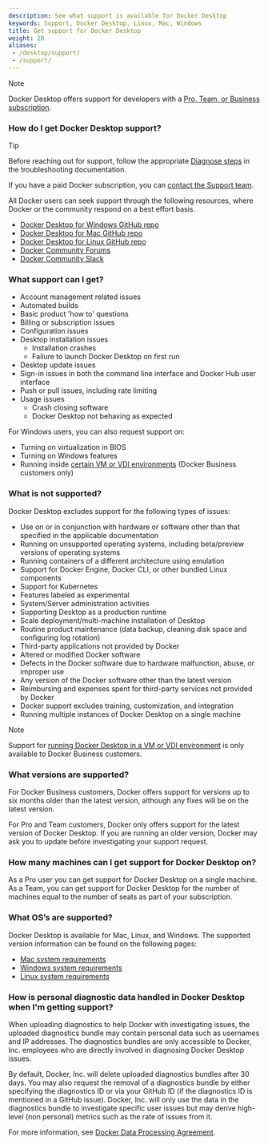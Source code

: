 ```yaml
---
description: See what support is available for Docker Desktop
keywords: Support, Docker Desktop, Linux, Mac, Windows
title: Get support for Docker Desktop
weight: 20
aliases:
 - /desktop/support/
 - /support/
---
```


> [!NOTE]
> 
> Docker Desktop offers support for developers with a [Pro, Team, or Business subscription](https://www.docker.com/pricing?utm_source=docker&utm_medium=webreferral&utm_campaign=docs_driven_upgrade_desktop_support).

### How do I get Docker Desktop support?

> [!TIP]
>
> Before reaching out for support, follow the appropriate [Diagnose steps](/manuals/desktop/troubleshoot-and-support/troubleshoot/_index.md#diagnose) in the troubleshooting documentation. 

If you have a paid Docker subscription, you can [contact the Support team](https://hub.docker.com/support/contact/).

All Docker users can seek support through the following resources, where Docker or the community respond on a best effort basis.
- [Docker Desktop for Windows GitHub repo](https://github.com/docker/for-win) 
- [Docker Desktop for Mac GitHub repo](https://github.com/docker/for-mac)
- [Docker Desktop for Linux GitHub repo](https://github.com/docker/desktop-linux)
- [Docker Community Forums](https://forums.docker.com/)
- [Docker Community Slack](http://dockr.ly/comm-slack)


### What support can I get?

- Account management related issues
- Automated builds
- Basic product 'how to' questions
- Billing or subscription issues
- Configuration issues
- Desktop installation issues
   - Installation crashes
   - Failure to launch Docker Desktop on first run
- Desktop update issues
- Sign-in issues in both the command line interface and Docker Hub user interface
- Push or pull issues, including rate limiting
- Usage issues
   - Crash closing software
   - Docker Desktop not behaving as expected

For Windows users, you can also request support on:
- Turning on virtualization in BIOS
- Turning on Windows features
- Running inside [certain VM or VDI environments](/manuals/desktop/setup/vm-vdi.md) (Docker Business customers only)

### What is not supported?

Docker Desktop excludes support for the following types of issues:

- Use on or in conjunction with hardware or software other than that specified in the applicable documentation
- Running on unsupported operating systems, including beta/preview versions of operating systems
- Running containers of a different architecture using emulation
- Support for Docker Engine, Docker CLI, or other bundled Linux components
- Support for Kubernetes
- Features labeled as experimental
- System/Server administration activities
- Supporting Desktop as a production runtime
- Scale deployment/multi-machine installation of Desktop
- Routine product maintenance (data backup, cleaning disk space and configuring log rotation)
- Third-party applications not provided by Docker
- Altered or modified Docker software
- Defects in the Docker software due to hardware malfunction, abuse, or improper use
- Any version of the Docker software other than the latest version
- Reimbursing and expenses spent for third-party services not provided by Docker
- Docker support excludes training, customization, and integration
- Running multiple instances of Docker Desktop on a single machine

> [!NOTE]
>
> Support for [running Docker Desktop in a VM or VDI environment](/manuals/desktop/setup/vm-vdi.md) is only available to Docker Business customers.

### What versions are supported?

For Docker Business customers, Docker offers support for versions up to six months older than the latest version, although any fixes will be on the latest version.

For Pro and Team customers, Docker only offers support for the latest version of Docker Desktop. If you are running an older version, Docker may ask you to update before investigating your support request.

### How many machines can I get support for Docker Desktop on?

As a Pro user you can get support for Docker Desktop on a single machine.
As a Team, you can get support for Docker Desktop for the number of machines equal to the number of seats as part of your subscription.

### What OS’s are supported?

Docker Desktop is available for Mac, Linux, and Windows. The supported version information can be found on the following pages:

- [Mac system requirements](/manuals/desktop/setup/install/mac-install.md#system-requirements)
- [Windows system requirements](/manuals/desktop/setup/install/windows-install.md#system-requirements)
- [Linux system requirements](/manuals/desktop/setup/install/linux/_index.md#system-requirements)

### How is personal diagnostic data handled in Docker Desktop when I'm getting support?

When uploading diagnostics to help Docker with investigating issues, the uploaded diagnostics bundle may contain personal data such as usernames and IP addresses. The diagnostics bundles are only accessible to Docker, Inc.
employees who are directly involved in diagnosing Docker Desktop issues.

By default, Docker, Inc. will delete uploaded diagnostics bundles after 30 days. You may also request the removal of a diagnostics bundle by either specifying the diagnostics ID or via your GitHub ID (if the diagnostics ID is mentioned in a GitHub issue). Docker, Inc. will only use the data in the diagnostics bundle to investigate specific user issues but may derive high-level (non personal) metrics such as the rate of issues from it.

For more information, see [Docker Data Processing Agreement](https://www.docker.com/legal/data-processing-agreement).
